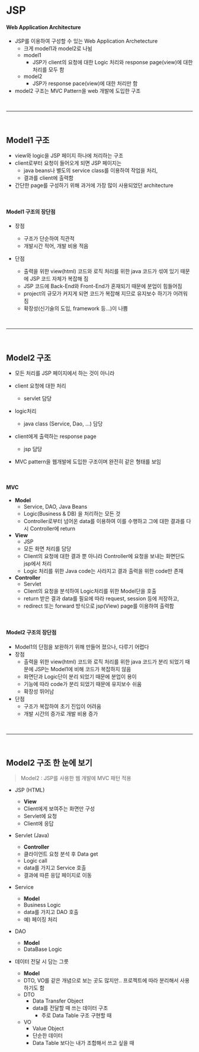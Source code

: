 # JSP

#### Web Application Architecture

* JSP를 이용하여 구성할 수 있는 Web Application Archetecture
  * 크게 model1과 model2로 나뉨
  * model1
    * JSP가 client의 요청에 대한 Logic 처리와 response page(view)에 대한 처리를 모두 함
  * model2
    * JSP가 response pace(view)에 대한 처리만 함
* model2 구조는 MVC Pattern을 web 개발에 도입한 구조

<br>

---

<br>

## Model1 구조

* view와 logic을 JSP 페이지 하나에 처리하는 구조
* client로부터 요청이 들어오게 되면 JSP 페이지는 
  * java beans나 별도의 service class를 이용하여 작업을 처리, 
  * 결과를 client에 출력함
* 간단한 page를 구성하기 위해 과거에 가장 많이 사용되었던 architecture

<br>

#### Model1 구조의 장단점

* 장점
  * 구조가 단순하여 직관적
  * 개발시간 적어, 개발 비용 적음

* 단점
  * 출력을 위한 view(html) 코드와 로직 처리를 위한 java 코드가 섞여 있기 때문에 JSP 코드 자체가 복잡해 짐
  * JSP 코드에 Back-End와 Front-End가 혼재되기 때문에 분업이 힘들어짐
  * project의 규모가 커지게 되면 코드가 복잡해 지므로 유지보수 하기가 어려워 짐
  * 확장성(신기술의 도입, framework 등...)이 나쁨

<br>

---

<br>

## Model2 구조

* 모든 처리를 JSP 페이지에서 하는 것이 아니라

* client 요청에 대한 처리
  * servlet 담당
* logic처리
  * java class (Service, Dao, ...) 담당
* client에게 출력하는 response page
  * jsp 담당

* MVC pattern을 웹개발에 도입한 구조이며 완전히 같은 형태를 보임

<br>

#### MVC

* **Model**
  * Service, DAO, Java Beans
  * Logic(Business & DB) 을 처리하는 모든 것
  * Controller로부터 넘어온 data를 이용하여 이를 수행하고 그에 대한 결과를 다시 Controller에 return
* **View**
  * JSP
  * 모든 화면 처리를 담당
  * Client의 요청에 대한 결과 뿐 아니라 Controller에 요청을 보내는 화면단도 jsp에서 처리
  * Logic 처리를 위한 Java code는 사라지고 결과 출력을 위한 code만 존재
* **Controller**
  * Servlet
  * Client의 요청을 분석하여 Logic처리를 위한 Model단을 호출
  * return 받은 결과 data를 필요에 따라 request, session 등에 저장하고,
  * redirect 또는 forward 방식으로 jsp(View) page를 이용하여 출력함

<br>

#### Model2 구조의 장단점

* Model1의 단점을 보완하기 위해 만들어 졌으나, 다루기 어렵다
* 장점
  * 출력을 위한 view(html) 코드와 로직 처리를 위한 java 코드가 분리 되었기 때문에 JSP는 Model1에 비해 코드가 복잡하지 않음
  * 화면단과 Logic단이 분리 되었기 때문에 분업이 용이
  * 기능에 따라 code가 분리 되었기 때문에 유지보수 쉬움
  * 확장성 뛰어남
* 단점
  * 구조가 복잡하여 초기 진입이 어려움
  * 개발 시간의 증가로 개발 비용 증가

<br>

---

<br>

## Model2 구조 한 눈에 보기

>  Model2 : JSP를 사용한 웹 개발에 MVC 패턴 적용

* JSP (HTML)
  * **View**
  * Client에게 보여주는 화면만 구성
  * Servlet에 요청
  * Client에 응답
* Servlet (Java)
  * **Controller**
  * 클라이언트 요청 분석 후 Data get
  * Logic call
  * data를 가지고 Service 호출
  * 결과에 따른 응답 페이지로 이동

* Service
  * **Model**
  * Business Logic
  * data를 가지고 DAO 호출
  * 예) 페이징 처리
* DAO
  * **Model**
  * DataBase Logic

* 데이터 전달 시 담는 그릇
  * **Model**
  * DTO, VO를 같은 개념으로 보는 곳도 많지만.. 프로젝트에 따라 분리해서 사용하기도 함
  * DTO
    * Data Transfer Object
    * data를 전달할 때 쓰는 데이터 구조
      * 주로 Data Table 구조 구현할 때
  * VO
    * Value Object
    * 단순한 데이터
    * Data Table 보다는 내가 조합해서 쓰고 싶을 때 

<br>

